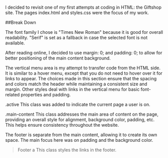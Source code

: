 I decided to revisit one of my first attempts at coding in HTML: the Giftshop site. The pages index.html and styles.css were the focus of my work.

##Break Down

The font family I chose is "Times New Roman" because it is good for overall readability. "Serif" is set as a fallback in case the selected font is not available.

After reading online, I decided to use margin: 0; and padding: 0; to allow for better positioning of the main content background.

The vertical menu area is my attempt to transfer code from the HTML side. It is similar to a hover menu, except that you do not need to hover over it for links to appear. The choices made in this section ensure that the spacing and colors match the header while maintaining a consistent size and margin. Other styles deal with links in the vertical menu for basic font-related properties and padding.

.active
This class was added to indicate the current page a user is on.

.main-content
This class addresses the main area of content on the page, providing an overall style for alignment, background color, padding, etc. This helps ensure consistency throughout the website.

The footer is separate from the main content, allowing it to create its own space. The main focus here was on padding and the background color.

>Footer a
This class styles the links in the footer.
